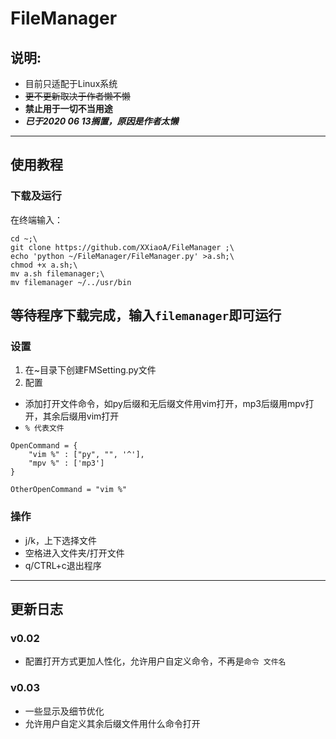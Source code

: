 # FileManager

## 说明:  
- 目前只适配于Linux系统
- ~~更不更新取决于作者懒不懒~~
- **禁止用于一切不当用途**
- ***已于2020 06 13搁置，原因是作者太懒***
---
## 使用教程  
### 下载及运行
在终端输入：  
```
cd ~;\
git clone https://github.com/XXiaoA/FileManager ;\ 
echo 'python ~/FileManager/FileManager.py' >a.sh;\
chmod +x a.sh;\
mv a.sh filemanager;\
mv filemanager ~/../usr/bin  
```
等待程序下载完成，输入`filemanager`即可运行
---
### 设置  
1. 在~目录下创建FMSetting.py文件  
2. 配置  
- 添加打开文件命令，如py后缀和无后缀文件用vim打开，mp3后缀用mpv打开，其余后缀用vim打开
- `% 代表文件`
```
OpenCommand = {
    "vim %" : ["py", "", '^'],
    "mpv %" : ['mp3']
}

OtherOpenCommand = "vim %"
```

### 操作  
- j/k，上下选择文件
- 空格进入文件夹/打开文件
- q/CTRL+c退出程序
---
## 更新日志  
### v0.02
- 配置打开方式更加人性化，允许用户自定义命令，不再是`命令 文件名`
### v0.03
- 一些显示及细节优化
- 允许用户自定义其余后缀文件用什么命令打开
